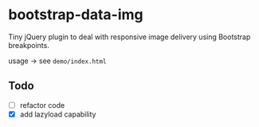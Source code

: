 bootstrap-data-img
==================

Tiny jQuery plugin to deal with responsive image delivery using Bootstrap breakpoints.


usage -> see `demo/index.html`



## Todo

- [ ] refactor code
- [x] add lazyload capability
